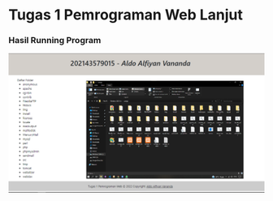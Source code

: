 # Tugas 1 Pemrograman Web Lanjut
### Hasil Running Program
<img src="https://raw.githubusercontent.com/aldoalfiyanv/Tugas1-PWL/main/hasil.png" width="1000">
